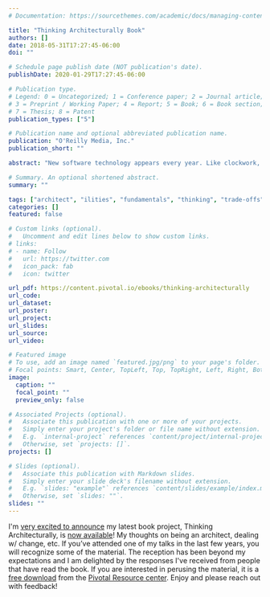 ```yaml
---
# Documentation: https://sourcethemes.com/academic/docs/managing-content/

title: "Thinking Architecturally Book"
authors: []
date: 2018-05-31T17:27:45-06:00
doi: ""

# Schedule page publish date (NOT publication's date).
publishDate: 2020-01-29T17:27:45-06:00

# Publication type.
# Legend: 0 = Uncategorized; 1 = Conference paper; 2 = Journal article;
# 3 = Preprint / Working Paper; 4 = Report; 5 = Book; 6 = Book section;
# 7 = Thesis; 8 = Patent
publication_types: ["5"]

# Publication name and optional abbreviated publication name.
publication: "O'Reilly Media, Inc."
publication_short: ""

abstract: "New software technology appears every year. Like clockwork, another language, library, pattern, or approach will arrive on the  scene with plenty of hype and developer enthusiasm. As someone whose job requires making architectural decisions, you need to evaluate these new technologies with an eye toward the inevitable tradeoffs before deciding if a new framework or language is right for your project."

# Summary. An optional shortened abstract.
summary: ""

tags: ["architect", "ilities", "fundamentals", "thinking", "trade-offs", "technology", "techniques", "fundamentals", "Pivotal", "principles", "lessons learned", "architecture", "book"]
categories: []
featured: false

# Custom links (optional).
#   Uncomment and edit lines below to show custom links.
# links:
# - name: Follow
#   url: https://twitter.com
#   icon_pack: fab
#   icon: twitter

url_pdf: https://content.pivotal.io/ebooks/thinking-architecturally
url_code:
url_dataset:
url_poster:
url_project:
url_slides:
url_source:
url_video:

# Featured image
# To use, add an image named `featured.jpg/png` to your page's folder.
# Focal points: Smart, Center, TopLeft, Top, TopRight, Left, Right, BottomLeft, Bottom, BottomRight.
image:
  caption: ""
  focal_point: ""
  preview_only: false

# Associated Projects (optional).
#   Associate this publication with one or more of your projects.
#   Simply enter your project's folder or file name without extension.
#   E.g. `internal-project` references `content/project/internal-project/index.md`.
#   Otherwise, set `projects: []`.
projects: []

# Slides (optional).
#   Associate this publication with Markdown slides.
#   Simply enter your slide deck's filename without extension.
#   E.g. `slides: "example"` references `content/slides/example/index.md`.
#   Otherwise, set `slides: ""`.
slides: ""
---
```

I'm [very excited to announce](https://twitter.com/ntschutta/status/997184365363843073) my latest book project, Thinking Architecturally, is [now available](https://content.pivotal.io/ebooks/thinking-architecturally)! My thoughts on being an architect, dealing w/ change, etc. If you’ve attended one of my talks in the last few years, you will recognize some of the material. The reception has been beyond my expectations and I am delighted by the responses I've received from people that have read the book. If you are interested in perusing the material, it is a [free download](https://content.pivotal.io/ebooks/thinking-architecturally) from the [Pivotal Resource center](https://content.pivotal.io/resources). Enjoy and please reach out with feedback!
